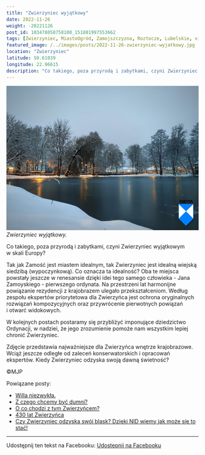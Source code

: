 ```yaml
---
title: "Zwierzyniec wyjątkowy"
date: 2022-11-26
weight: -20221126
post_id: 103478058758108_151881997553662
tags: [Zwierzyniec, MiastoOgród, Zamojszczyzna, Roztocze, Lubelskie, villarestituta, turystyka, dziedzictwo, zabytki, krajobrazy]
featured_image: /../images/posts/2022-11-26-zwierzyniec-wyjatkowy.jpg
location: "Zwierzyniec"
latitude: 50.61039
longitude: 22.96615
description: "Co takiego, poza przyrodą i zabytkami, czyni Zwierzyniec wyjątkowym w skali Europy?..."
---
```


![Zwierzyniec wyjątkowy.](/images/posts/2022-11-26-zwierzyniec-wyjatkowy.jpg)
*Zwierzyniec wyjątkowy.*

Co takiego, poza przyrodą i zabytkami, czyni Zwierzyniec wyjątkowym w skali Europy?

Tak jak Zamość jest miastem idealnym, tak Zwierzyniec jest idealną wiejską siedzibą (wypoczynkową). Co oznacza ta idealność? Oba te miejsca powstały jeszcze w renesansie dzięki idei tego samego człowieka - Jana Zamoyskiego - pierwszego ordynata.
Na przestrzeni lat harmonijne powiązanie rezydencji z krajobrazem ulegało przekształceniom. Według zespołu ekspertów priorytetowa dla Zwierzyńca jest ochrona oryginalnych rozwiązań kompozycyjnych oraz przywrócenie pierwotnych powiązań i otwarć widokowych.

W kolejnych postach postaramy się przybliżyć imponujące dziedzictwo Ordynacji, w nadziei, że jego zrozumienie pomoże nam wszystkim lepiej chronić Zwierzyniec.

Zdjęcie przedstawia najważniejsze dla Zwierzyńca wnętrze krajobrazowe. Wciąż jeszcze odległe od zaleceń konserwatorskich i opracowań ekspertów. Kiedy Zwierzyniec odzyska swoją dawną świetność?



©MJP

Powiązane posty:
- [Willa niezwykła.](/posts/Willa-niezwykla)
- [Z czego chcemy być dumni?](/posts/Z-czego-chcemy-byc-dumni)
- [O co chodzi z tym Zwierzyńcem?](/posts/O-co-chodzi-z-tym-Zwierzyncem)
- [430 lat Zwierzyńca](/posts/430-lat-Zwierzynca)
- [Czy Zwierzyniec odzyska swój blask? Dzięki NID wiemy jak może się to stać!](/posts/Czy-Zwierzyniec-odzyska-swoj-blask-Dzieki-NID-wiemy-jak)


---

Udostępnij ten tekst na Facebooku:
[Udostępnij na Facebooku](https://www.facebook.com/sharer/sharer.php?u=https://stowarzyszeniewachniewskiej.pl/posts/Zwierzyniec-wyjatkowy)

<script type="application/ld+json">
{
  "@context": "https://schema.org",
  "@type": "BlogPosting",
  "headline": "Zwierzyniec wyjątkowy",
  "datePublished": "2022-11-26",
  "dateModified": "2022-11-26",
  "author": {
    "@type": "Person",
    "name": "Michał Jan Patyk"
  },
  "publisher": {
    "@type": "Organization",
    "name": "Stowarzyszenie im. Aleksandry Wachniewskiej",
    "logo": {
      "@type": "ImageObject",
      "url": "https://stowarzyszeniewachniewskiej.pl/images/logo/logo.svg"
    }
  },
  "mainEntityOfPage": {
    "@type": "WebPage",
    "@id": "https://stowarzyszeniewachniewskiej.pl/posts/zwierzyniec-wyjatkowy"
  },
  "image": {
    "@type": "ImageObject",
    "url": "https://stowarzyszeniewachniewskiej.pl//images/posts/2022-11-26-zwierzyniec-wyjatkowy.jpg"
  },
  "articleSection": "Dziedzictwo Kulturowe i Zabytki",
  "keywords": "[Zwierzyniec, MiastoOgród, Zamojszczyzna, Roztocze, Lubelskie, villarestituta, turystyka, dziedzictwo, zabytki, krajobrazy]",
  "wordCount": 118,
  "articleBody": "Co takiego, poza przyrodą i zabytkami, czyni Zwierzyniec wyjątkowym w skali Europy?\n\nTak jak Zamość jest miastem idealnym, tak Zwierzyniec jest idealną wiejską siedzibą (wypoczynkową). Co oznacza ta idealność? Oba te miejsca powstały jeszcze w renesansie dzięki idei tego samego człowieka - Jana Zamoyskiego - pierwszego ordynata.\nNa przestrzeni lat harmonijne powiązanie rezydencji z krajobrazem ulegało przekształceniom. Według zespołu ekspertów priorytetowa dla Zwierzyńca jest ochrona oryginalnych rozwiązań kompozycyjnych oraz przywrócenie pierwotnych powiązań i otwarć widokowych.\n\nW kolejnych postach postaramy się przybliżyć imponujące dziedzictwo Ordynacji, w nadziei, że jego zrozumienie pomoże nam wszystkim lepiej chronić Zwierzyniec.\n\nZdjęcie przedstawia najważniejsze dla Zwierzyńca wnętrze krajobrazowe. Wciąż jeszcze odległe od zaleceń konserwatorskich i opracowań ekspertów. Kiedy Zwierzyniec odzyska swoją dawną świetność?\n\n\n\n©MJP",
  "description": "Co takiego, poza przyrodą i zabytkami, czyni Zwierzyniec wyjątkowym w skali Europy?...",
  "copyrightHolder": {
    "@type": "Person",
    "name": "Michał Jan Patyk"
  }
}
</script>
<script type="application/ld+json">
{
  "@context": "https://schema.org",
  "@type": "BreadcrumbList",
  "itemListElement": [
    {
      "@type": "ListItem",
      "position": 1,
      "name": "Home",
      "item": "https://stowarzyszeniewachniewskiej.pl"
    },
    {
      "@type": "ListItem",
      "position": 2,
      "name": "posts",
      "item": "https://stowarzyszeniewachniewskiej.pl/posts"
    },
    {
      "@type": "ListItem",
      "position": 3,
      "name": "Zwierzyniec wyjątkowy",
      "item": "https://stowarzyszeniewachniewskiej.pl/posts/zwierzyniec-wyjatkowy"
    }
  ]
}
</script>
